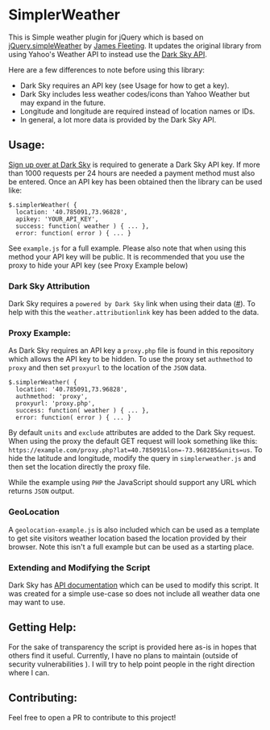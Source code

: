 # SimplerWeather

This is Simple weather plugin for jQuery which is based on [jQuery.simpleWeather](https://github.com/monkeecreate/jquery.simpleWeather) by [James Fleeting](https://twitter.com/fleetingftw). It updates the original library from using Yahoo's Weather API to instead use the [Dark Sky API](https://darksky.net/dev).

Here are a few differences to note before using this library:
- Dark Sky requires an API key (see Usage for how to get a key).
- Dark Sky includes less weather codes/icons than Yahoo Weather but may expand in the future.
- Longitude and longitude are required instead of location names or IDs.   
- In general, a lot more data is provided by the Dark Sky API.

## Usage:

[Sign up over at Dark Sky](https://darksky.net/dev/register) is required to generate a Dark Sky API key. If more than 1000 requests per 24 hours are needed a payment method must also be entered. Once an API key has been obtained then the library can be used like:

```
$.simplerWeather( {
  location: '40.785091,73.96828',
  apikey: 'YOUR_API_KEY',
  success: function( weather ) { ... },
  error: function( error ) { ... }
```

See `example.js` for a full example. Please also note that when using this method your API key will be public. It is recommended that you use the proxy to hide your API key (see Proxy Example below)

### Dark Sky Attribution

Dark Sky requires a `powered by Dark Sky` link when using their data ([#](https://darksky.net/dev/docs/faq#attribution)). To help with this the `weather.attributionlink` key has been added to the data. 

### Proxy Example:
As Dark Sky requires an API key a `proxy.php` file is found in this repository which allows the API key to be hidden. To use the proxy set `authmethod` to `proxy` and then set `proxyurl` to the location of the `JSON` data.

```
$.simplerWeather( {
  location: '40.785091,73.96828',
  authmethod: 'proxy',
  proxyurl: 'proxy.php',
  success: function( weather ) { ... },
  error: function( error ) { ... }
```

By default `units` and `exclude` attributes are added to the Dark Sky request. When using the proxy the default GET request will look something like this: `https://example.com/proxy.php?lat=40.785091&lon=-73.968285&units=us`. To hide the latitude and longitude, modify the query in `simplerweather.js` and then set the location directly the proxy file.

While the example using `PHP` the JavaScript should support any URL which returns `JSON` output.

### GeoLocation

A `geolocation-example.js` is also included which can be used as a template to get site visitors weather location based the location provided by their browser. Note this isn't a full example but can be used as a starting place.

### Extending and Modifying the Script

Dark Sky has [API documentation](https://darksky.net/dev/docs) which can be used to modify this script. It was created for a simple use-case so does not include all weather data one may want to use.

## Getting Help:
For the sake of transparency the script is provided here as-is in hopes that others find it useful. Currently, I have no plans to maintain (outside of security vulnerabilities ). I will try to help point people in the right direction where I can.

## Contributing:

Feel free to open a PR to contribute to this project!
